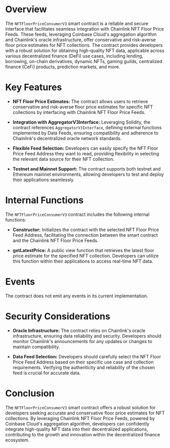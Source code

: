 # Overview

The `NFTFloorPriceConsumerV3` smart contract is a reliable and secure interface that facilitates seamless integration with Chainlink NFT Floor Price Feeds. These feeds, leveraging Coinbase Cloud's aggregation algorithm and Chainlink's oracle infrastructure, offer conservative and risk-averse floor price estimates for NFT collections. The contract provides developers with a robust solution for obtaining high-quality NFT data, applicable across various decentralized finance (DeFi) use cases, including lending, borrowing, on-chain derivatives, dynamic NFTs, gaming guilds, centralized finance (CeFi) products, prediction markets, and more.

# Key Features

- **NFT Floor Price Estimates:** The contract allows users to retrieve conservative and risk-averse floor price estimates for specific NFT collections by interfacing with Chainlink NFT Floor Price Feeds.

- **Integration with AggregatorV3Interface:** Leveraging Solidity, the contract references `AggregatorV3Interface`, defining external functions implemented by Data Feeds, ensuring compatibility and adherence to Chainlink's decentralized oracle network standards.

- **Flexible Feed Selection:** Developers can easily specify the NFT Floor Price Feed Address they want to read, providing flexibility in selecting the relevant data source for their NFT collection.

- **Testnet and Mainnet Support:** The contract supports both testnet and Ethereum mainnet environments, allowing developers to test and deploy their applications seamlessly.

# Internal Functions

The `NFTFloorPriceConsumerV3` contract includes the following internal functions:

- **Constructor:** Initializes the contract with the selected NFT Floor Price Feed Address, facilitating the connection between the smart contract and the Chainlink NFT Floor Price Feeds.

- **getLatestPrice:** A public view function that retrieves the latest floor price estimate for the specified NFT collection. Developers can utilize this function within their applications to access real-time NFT data.

# Events

The contract does not emit any events in its current implementation.

# Security Considerations

- **Oracle Infrastructure:** The contract relies on Chainlink's oracle infrastructure, ensuring data reliability and security. Developers should monitor Chainlink's announcements for any updates or changes to maintain compatibility.

- **Data Feed Selection:** Developers should carefully select the NFT Floor Price Feed Address based on their specific use case and collection requirements. Verifying the authenticity and reliability of the chosen feed is crucial for accurate data.

# Conclusion

The `NFTFloorPriceConsumerV3` smart contract offers a robust solution for developers seeking accurate and conservative floor price estimates for NFT collections. By leveraging Chainlink NFT Floor Price Feeds, powered by Coinbase Cloud's aggregation algorithm, developers can confidently integrate high-quality NFT data into their decentralized applications, contributing to the growth and innovation within the decentralized finance ecosystem.